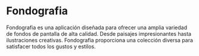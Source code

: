 # Fondografia
Fondografia es una aplicación diseñada para ofrecer una amplia variedad de fondos de pantalla de alta calidad. Desde paisajes impresionantes hasta ilustraciones creativas. Fondografia proporciona una colección diversa para satisfacer todos los gustos y estilos.
